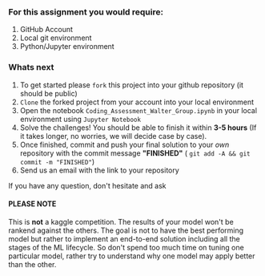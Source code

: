 ### For this assignment you would require:
1. GitHub Account
2. Local git environment
3. Python/Jupyter environment

### Whats next
1. To get started please `fork` this project into your github repository (it should be public)
2. `Clone` the forked project from your account into your local environment
3. Open the notebook `Coding_Assessment_Walter_Group.ipynb` in your local environment using `Jupyter Notebook`
4. Solve the challenges! You should be able to finish it within **3-5 hours** (If it takes longer, no worries, we will decide case by case).
5. Once finished, commit and push your final solution to your *own* repository with the commit message **"FINISHED"** ( `git add -A && git commit -m "FINISHED"`)
6. Send us an email with the link to your repository

If you have any question, don't hesitate and ask

#### PLEASE NOTE
This is **not** a kaggle competition. The results of your model won't be rankend against the others.
The goal is not to have the best performing model but rather to implement an end-to-end solution including 
all the stages of the ML lifecycle. So don't spend too much time on tuning one particular model, rather try
to understand why one model may apply better than the other.

